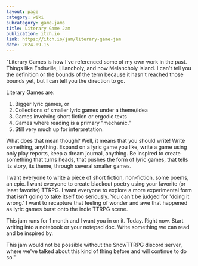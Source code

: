 ```yaml
---
layout: page
category: wiki
subcategory: game-jams
title: Literary Game Jam
publication: itch.io
link: https://itch.io/jam/literary-game-jam
date: 2024-09-15
---
```


"Literary Games is how I've referenced some of my own work in the past. Things like Endsville, Lilancholy, and now Melancholy Island. I can't tell you the definition or the bounds of the term because it hasn't reached those bounds yet, but I can tell you the direction to go.

Literary Games are:

1. Bigger lyric games, or
2. Collections of smaller lyric games under a theme/idea
3. Games involving short fiction or ergodic texts
4. Games where reading is a primary "mechanic."
5. Still very much up for interpretation.

What does that mean though? Well, it means that you should write! Write something, anything. Expand on a lyric game you like, write a game using only play reports, keep a dream journal, anything. Be inspired to create something that turns heads, that pushes the form of lyric games, that tells its story, its theme, through several smaller games.

I want everyone to write a piece of short fiction, non-fiction, some poems, an epic. I want everyone to create blackout poetry using your favorite (or least favorite) TTRPG. I want everyone to explore a more experimental form that isn't going to take itself too seriously. You can't be judged for 'doing it wrong.' I want to recapture that feeling of wonder and awe that happened as lyric games burst onto the indie TTRPG scene.

This jam runs for 1 month and I want you in on it. Today. Right now. Start writing into a notebook or your notepad doc. Write something we can read and be inspired by.

This jam would not be possible without the SnowTTRPG discord server, where we've talked about this kind of thing before and will continue to do so."
